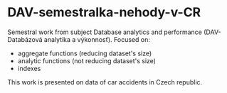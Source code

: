 # DAV-semestralka-nehody-v-CR
Semestral work from subject Database analytics and performance (DAV-Databázová analytika a výkonnosť).
Focused on:
  * aggregate functions (reducing dataset's size)
  * analytic functions  (not reducing dataset's size)
  * indexes

This work is presented on data of car accidents in Czech republic.
